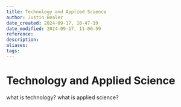 ```yaml
---
title: Technology and Applied Science
author: Justin Bealer
date_created: 2024-09-17, 10-47-19
date_modified: 2024-09-17, 11-00-59
reference: 
description: 
aliases: 
tags: 
---
```

# Technology and Applied Science

what is technology?
what is applied science?
